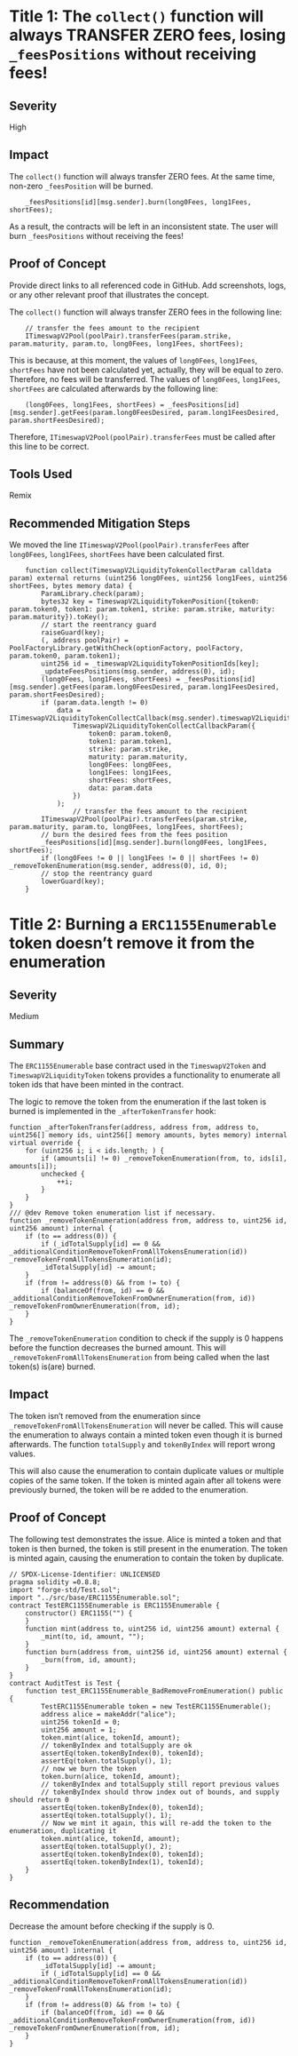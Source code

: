 # Title 1: The `collect()` function will always TRANSFER ZERO fees, losing `_feesPositions` without receiving fees!

## Severity

High

## Impact

The `collect()` function will always transfer ZERO fees. At the same time, non-zero `_feesPosition` will be burned.
```solidity
	_feesPositions[id][msg.sender].burn(long0Fees, long1Fees, shortFees);
```
As a result, the contracts will be left in an inconsistent state. The user will burn `_feesPositions` without receiving the fees!

## Proof of Concept

Provide direct links to all referenced code in GitHub. Add screenshots, logs, or any other relevant proof that illustrates the concept.

The `collect()` function will always transfer ZERO fees in the following line:
```solidity
	// transfer the fees amount to the recipient
    ITimeswapV2Pool(poolPair).transferFees(param.strike, param.maturity, param.to, long0Fees, long1Fees, shortFees);
```
This is because, at this moment, the values of `long0Fees`, `long1Fees`, `shortFees` have not been calculated yet, actually, they will be equal to zero. Therefore, no fees will be transferred. The values of `long0Fees`, `long1Fees`, `shortFees` are calculated afterwards by the following line:
```solidity
	(long0Fees, long1Fees, shortFees) = _feesPositions[id][msg.sender].getFees(param.long0FeesDesired, param.long1FeesDesired, param.shortFeesDesired);
```
Therefore, `ITimeswapV2Pool(poolPair).transferFees` must be called after this line to be correct.

## Tools Used

Remix

## Recommended Mitigation Steps

We moved the line `ITimeswapV2Pool(poolPair).transferFees` after `long0Fees`, `long1Fees`, `shortFees` have been calculated first.
```solidity
	function collect(TimeswapV2LiquidityTokenCollectParam calldata param) external returns (uint256 long0Fees, uint256 long1Fees, uint256 shortFees, bytes memory data) {
        ParamLibrary.check(param);
        bytes32 key = TimeswapV2LiquidityTokenPosition({token0: param.token0, token1: param.token1, strike: param.strike, maturity: param.maturity}).toKey();
        // start the reentrancy guard
        raiseGuard(key);
        (, address poolPair) = PoolFactoryLibrary.getWithCheck(optionFactory, poolFactory, param.token0, param.token1);
        uint256 id = _timeswapV2LiquidityTokenPositionIds[key];
        _updateFeesPositions(msg.sender, address(0), id);
        (long0Fees, long1Fees, shortFees) = _feesPositions[id][msg.sender].getFees(param.long0FeesDesired, param.long1FeesDesired, param.shortFeesDesired);
        if (param.data.length != 0)
            data = ITimeswapV2LiquidityTokenCollectCallback(msg.sender).timeswapV2LiquidityTokenCollectCallback(
                TimeswapV2LiquidityTokenCollectCallbackParam({
                    token0: param.token0,
                    token1: param.token1,
                    strike: param.strike,
                    maturity: param.maturity,
                    long0Fees: long0Fees,
                    long1Fees: long1Fees,
                    shortFees: shortFees,
                    data: param.data
                })
            );
                // transfer the fees amount to the recipient
        ITimeswapV2Pool(poolPair).transferFees(param.strike, param.maturity, param.to, long0Fees, long1Fees, shortFees);
        // burn the desired fees from the fees position
        _feesPositions[id][msg.sender].burn(long0Fees, long1Fees, shortFees);
        if (long0Fees != 0 || long1Fees != 0 || shortFees != 0) _removeTokenEnumeration(msg.sender, address(0), id, 0);
        // stop the reentrancy guard
        lowerGuard(key);
    }
```

# Title 2: Burning a `ERC1155Enumerable` token doesn’t remove it from the enumeration

## Severity

Medium

## Summary

The `ERC1155Enumerable` base contract used in the `TimeswapV2Token` and `TimeswapV2LiquidityToken` tokens provides a functionality to enumerate all token ids that have been minted in the contract.

The logic to remove the token from the enumeration if the last token is burned is implemented in the `_afterTokenTransfer` hook:
```solidity
function _afterTokenTransfer(address, address from, address to, uint256[] memory ids, uint256[] memory amounts, bytes memory) internal virtual override {
    for (uint256 i; i < ids.length; ) {
        if (amounts[i] != 0) _removeTokenEnumeration(from, to, ids[i], amounts[i]);
        unchecked {
            ++i;
        }
    }
}
/// @dev Remove token enumeration list if necessary.
function _removeTokenEnumeration(address from, address to, uint256 id, uint256 amount) internal {
    if (to == address(0)) {
        if (_idTotalSupply[id] == 0 && _additionalConditionRemoveTokenFromAllTokensEnumeration(id)) _removeTokenFromAllTokensEnumeration(id);
        _idTotalSupply[id] -= amount;
    }
    if (from != address(0) && from != to) {
        if (balanceOf(from, id) == 0 && _additionalConditionRemoveTokenFromOwnerEnumeration(from, id)) _removeTokenFromOwnerEnumeration(from, id);
    }
}
```
The `_removeTokenEnumeration` condition to check if the supply is 0 happens before the function decreases the burned amount. This will `_removeTokenFromAllTokensEnumeration` from being called when the last token(s) is(are) burned.

## Impact

The token isn’t removed from the enumeration since `_removeTokenFromAllTokensEnumeration` will never be called. This will cause the enumeration to always contain a minted token even though it is burned afterwards. The function `totalSupply` and `tokenByIndex` will report wrong values.

This will also cause the enumeration to contain duplicate values or multiple copies of the same token. If the token is minted again after all tokens were previously burned, the token will be re added to the enumeration.

## Proof of Concept

The following test demonstrates the issue. Alice is minted a token and that token is then burned, the token is still present in the enumeration. The token is minted again, causing the enumeration to contain the token by duplicate.

```solidity
// SPDX-License-Identifier: UNLICENSED
pragma solidity =0.8.8;
import "forge-std/Test.sol";
import "../src/base/ERC1155Enumerable.sol";
contract TestERC1155Enumerable is ERC1155Enumerable {
    constructor() ERC1155("") {
    }
    function mint(address to, uint256 id, uint256 amount) external {
        _mint(to, id, amount, "");
    }
    function burn(address from, uint256 id, uint256 amount) external {
        _burn(from, id, amount);
    }
}
contract AuditTest is Test {
    function test_ERC1155Enumerable_BadRemoveFromEnumeration() public {
        TestERC1155Enumerable token = new TestERC1155Enumerable();
        address alice = makeAddr("alice");
        uint256 tokenId = 0;
        uint256 amount = 1;
        token.mint(alice, tokenId, amount);
        // tokenByIndex and totalSupply are ok
        assertEq(token.tokenByIndex(0), tokenId);
        assertEq(token.totalSupply(), 1);
        // now we burn the token
        token.burn(alice, tokenId, amount);
        // tokenByIndex and totalSupply still report previous values
        // tokenByIndex should throw index out of bounds, and supply should return 0
        assertEq(token.tokenByIndex(0), tokenId);
        assertEq(token.totalSupply(), 1);
        // Now we mint it again, this will re-add the token to the enumeration, duplicating it
        token.mint(alice, tokenId, amount);
        assertEq(token.totalSupply(), 2);
        assertEq(token.tokenByIndex(0), tokenId);
        assertEq(token.tokenByIndex(1), tokenId);
    }
}
```

## Recommendation

Decrease the amount before checking if the supply is 0.

```solidity
function _removeTokenEnumeration(address from, address to, uint256 id, uint256 amount) internal {
    if (to == address(0)) {
        _idTotalSupply[id] -= amount;
        if (_idTotalSupply[id] == 0 && _additionalConditionRemoveTokenFromAllTokensEnumeration(id)) _removeTokenFromAllTokensEnumeration(id);
    }
    if (from != address(0) && from != to) {
        if (balanceOf(from, id) == 0 && _additionalConditionRemoveTokenFromOwnerEnumeration(from, id)) _removeTokenFromOwnerEnumeration(from, id);
    }
}
```

